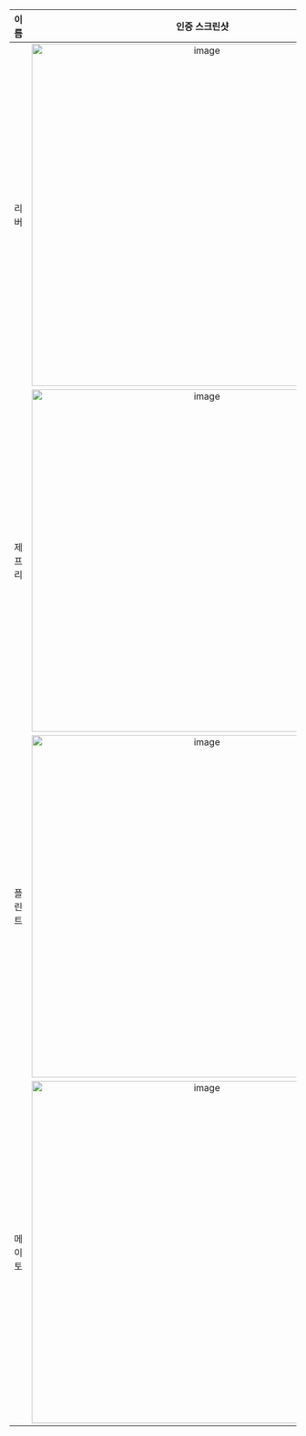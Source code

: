| **이름** | **인증 스크린샷** |
|:--------:|:-----------------:|
| 리버   | <img width="600" alt="image" src="https://github.com/user-attachments/assets/5b39cf9d-4e58-4cb6-9ad3-3397cc43e2fd" /> |
| 제프리 | <img width="600" alt="image" src="https://github.com/user-attachments/assets/b23eb9a7-ef4c-4144-a8b0-ed4a6e33bb1f" /> |
| 플린트 | <img width="600" alt="image" src="https://github.com/user-attachments/assets/b23eb9a7-ef4c-4144-a8b0-ed4a6e33bb1f" /> |
| 메이토 | <img width="600" alt="image" src="https://github.com/user-attachments/assets/b23eb9a7-ef4c-4144-a8b0-ed4a6e33bb1f" /> |
